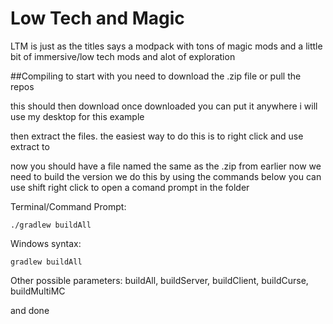 # Low Tech and Magic

LTM is just as the titles says a modpack with tons of magic mods and a little bit of immersive/low tech mods and alot of exploration


##Compiling
to start with you need to download the .zip file or pull the repos

this should then download once downloaded you can put it anywhere i will use my desktop for this example

then extract the files. the easiest way to do this is to right click and use extract to

now you should have a file named the same as the .zip from earlier now we need to build the version we do this by using the commands below you can use shift right click to open a comand prompt in the folder

Terminal/Command Prompt:

    ./gradlew buildAll

Windows syntax:

    gradlew buildAll


Other possible parameters:
buildAll, buildServer, buildClient, buildCurse, buildMultiMC
	
and done

